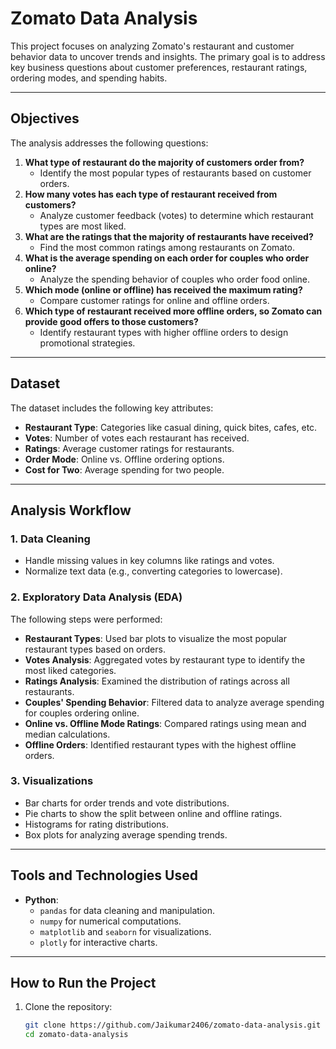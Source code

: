# Zomato Data Analysis

This project focuses on analyzing Zomato's restaurant and customer behavior data to uncover trends and insights. The primary goal is to address key business questions about customer preferences, restaurant ratings, ordering modes, and spending habits.

---

## Objectives

The analysis addresses the following questions:  
1. **What type of restaurant do the majority of customers order from?**  
   - Identify the most popular types of restaurants based on customer orders.  
2. **How many votes has each type of restaurant received from customers?**  
   - Analyze customer feedback (votes) to determine which restaurant types are most liked.  
3. **What are the ratings that the majority of restaurants have received?**  
   - Find the most common ratings among restaurants on Zomato.  
4. **What is the average spending on each order for couples who order online?**  
   - Analyze the spending behavior of couples who order food online.  
5. **Which mode (online or offline) has received the maximum rating?**  
   - Compare customer ratings for online and offline orders.  
6. **Which type of restaurant received more offline orders, so Zomato can provide good offers to those customers?**  
   - Identify restaurant types with higher offline orders to design promotional strategies.

---

## Dataset

The dataset includes the following key attributes:  
- **Restaurant Type**: Categories like casual dining, quick bites, cafes, etc.  
- **Votes**: Number of votes each restaurant has received.  
- **Ratings**: Average customer ratings for restaurants.  
- **Order Mode**: Online vs. Offline ordering options.  
- **Cost for Two**: Average spending for two people.  
---

## Analysis Workflow

### 1. Data Cleaning  
- Handle missing values in key columns like ratings and votes.  
- Normalize text data (e.g., converting categories to lowercase).  

### 2. Exploratory Data Analysis (EDA)  
The following steps were performed:  
- **Restaurant Types**: Used bar plots to visualize the most popular restaurant types based on orders.  
- **Votes Analysis**: Aggregated votes by restaurant type to identify the most liked categories.  
- **Ratings Analysis**: Examined the distribution of ratings across all restaurants.  
- **Couples' Spending Behavior**: Filtered data to analyze average spending for couples ordering online.  
- **Online vs. Offline Mode Ratings**: Compared ratings using mean and median calculations.  
- **Offline Orders**: Identified restaurant types with the highest offline orders.  

### 3. Visualizations  
- Bar charts for order trends and vote distributions.  
- Pie charts to show the split between online and offline ratings.  
- Histograms for rating distributions.  
- Box plots for analyzing average spending trends.  

---

## Tools and Technologies Used

- **Python**:
  - `pandas` for data cleaning and manipulation.
  - `numpy` for numerical computations.
  - `matplotlib` and `seaborn` for visualizations.
  - `plotly` for interactive charts.  

---

## How to Run the Project

1. Clone the repository:  
   ```bash
   git clone https://github.com/Jaikumar2406/zomato-data-analysis.git
   cd zomato-data-analysis
